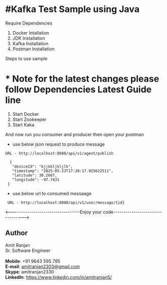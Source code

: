 # #Kafka Test Sample using Java

 Require Dependencies
 1. Docker Intallation 
 2. JDK Installation
 3. Kafka Installation
 4. Postman Installation

 Steps to use sample
# * Note for the latest changes please follow Dependencies Latest Guide line

   1. Start Docker 
   2. Start Zookeeper
   3. Start Kaka
   
 And now run you consumer and producer then open your postman 
   - use below json request to produce message 
      
    URL - http://localhost:8080/api/v1/agent/publish
 
 ```
   {
    "deviceId": "kjjkkljkljlk",
    "timestamp": "2025-05-23T17:28:17.925622511",
    "latitude": 30.2667,
    "longitude": -97.7431
  }

 ```
 
  - use below url to consumed messaage
   
   ```
    URL - http://localhost:8080/api/v1/user/message/{id}
  
   ```
  

<----------------------------------Enjoy your code--------------------------------->

## Author

Amit Ranjan  
Sr. Software Engineer  
<br>
**Mobile**: +91 9643 595 785  
**E-mail**: amitranjan2303@gmail.com  
**Skype**: amitranjan2330  
**LinkedIn**: https://www.linkedin.com/in/amitranjan5/

